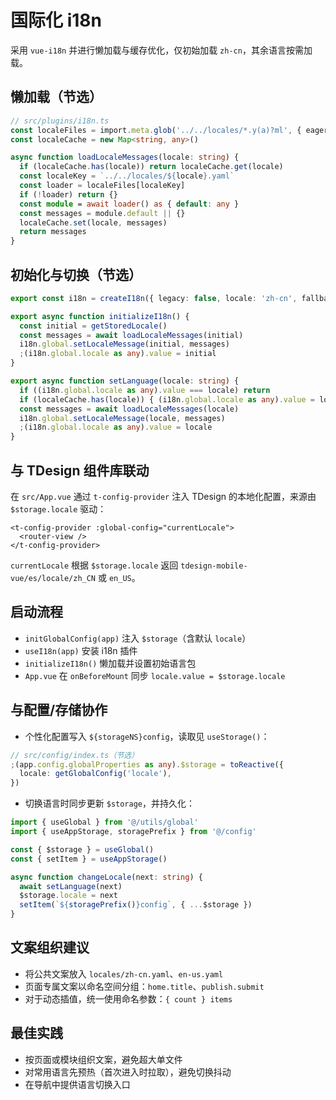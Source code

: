 # 国际化 i18n

采用 `vue-i18n` 并进行懒加载与缓存优化，仅初始加载 `zh-cn`，其余语言按需加载。

## 懒加载（节选）

```ts
// src/plugins/i18n.ts
const localeFiles = import.meta.glob('../../locales/*.y(a)?ml', { eager: false })
const localeCache = new Map<string, any>()

async function loadLocaleMessages(locale: string) {
  if (localeCache.has(locale)) return localeCache.get(locale)
  const localeKey = `../../locales/${locale}.yaml`
  const loader = localeFiles[localeKey]
  if (!loader) return {}
  const module = await loader() as { default: any }
  const messages = module.default || {}
  localeCache.set(locale, messages)
  return messages
}
```

## 初始化与切换（节选）

```ts
export const i18n = createI18n({ legacy: false, locale: 'zh-cn', fallbackLocale: 'en-us', messages: {} })

export async function initializeI18n() {
  const initial = getStoredLocale()
  const messages = await loadLocaleMessages(initial)
  i18n.global.setLocaleMessage(initial, messages)
  ;(i18n.global.locale as any).value = initial
}

export async function setLanguage(locale: string) {
  if ((i18n.global.locale as any).value === locale) return
  if (localeCache.has(locale)) { (i18n.global.locale as any).value = locale; return }
  const messages = await loadLocaleMessages(locale)
  i18n.global.setLocaleMessage(locale, messages)
  ;(i18n.global.locale as any).value = locale
}
```

## 与 TDesign 组件库联动

在 `src/App.vue` 通过 `t-config-provider` 注入 TDesign 的本地化配置，来源由 `$storage.locale` 驱动：

```vue
<t-config-provider :global-config="currentLocale">
  <router-view />
</t-config-provider>
```

`currentLocale` 根据 `$storage.locale` 返回 `tdesign-mobile-vue/es/locale/zh_CN` 或 `en_US`。

## 启动流程

- `initGlobalConfig(app)` 注入 `$storage`（含默认 `locale`）
- `useI18n(app)` 安装 i18n 插件
- `initializeI18n()` 懒加载并设置初始语言包
- `App.vue` 在 `onBeforeMount` 同步 `locale.value = $storage.locale`

## 与配置/存储协作

- 个性化配置写入 `${storageNS}config`，读取见 `useStorage()`：

```ts
// src/config/index.ts（节选）
;(app.config.globalProperties as any).$storage = toReactive({
  locale: getGlobalConfig('locale'),
})
```

- 切换语言时同步更新 `$storage`，并持久化：

```ts
import { useGlobal } from '@/utils/global'
import { useAppStorage, storagePrefix } from '@/config'

const { $storage } = useGlobal()
const { setItem } = useAppStorage()

async function changeLocale(next: string) {
  await setLanguage(next)
  $storage.locale = next
  setItem(`${storagePrefix()}config`, { ...$storage })
}
```

## 文案组织建议

- 将公共文案放入 `locales/zh-cn.yaml`、`en-us.yaml`
- 页面专属文案以命名空间分组：`home.title`、`publish.submit`
- 对于动态插值，统一使用命名参数：`{ count } items`

## 最佳实践

- 按页面或模块组织文案，避免超大单文件
- 对常用语言先预热（首次进入时拉取），避免切换抖动
- 在导航中提供语言切换入口